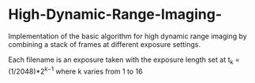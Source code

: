# High-Dynamic-Range-Imaging-
 Implementation of the basic algorithm for high dynamic range imaging by combining a stack of frames at different exposure settings.
 
 Each filename is an exposure taken with the exposure length set at
 t<sub>k</sub> = (1/2048)*2<sup>k−1</sup> where k varies from 1 to 16
